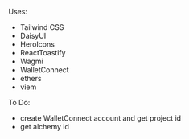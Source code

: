 Uses:
- Tailwind CSS
- DaisyUI
- HeroIcons
- ReactToastify
- Wagmi
- WalletConnect
- ethers
- viem

To Do:
- create WalletConnect account and get project id
- get alchemy id